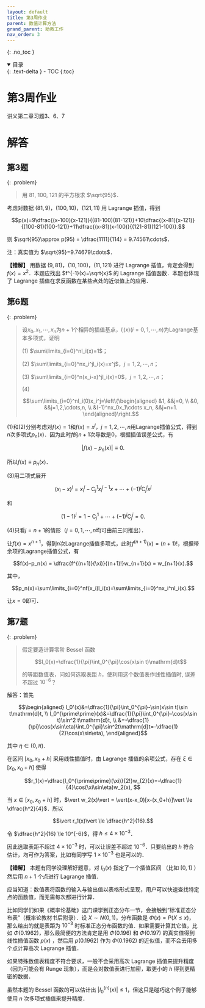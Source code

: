 ```yaml
---
layout: default
title: 第3周作业
parent: 数值计算方法
grand_parent: 助教工作
nav_order: 3
---
```


{: .no_toc }

<details open markdown="block">
  <summary>
    目录
  </summary>
  {: .text-delta }
- TOC
{:toc}
</details>


# 第3周作业

讲义第二章习题3、6、7

# 解答

## 第3题

{: .problem}
> 用 81, 100, 121 的平方根求 $\sqrt{95}$．

考虑对数据 $(81,9)$，$(100,10)$，$(121,11)$ 用 Lagrange 插值，得到

$$p(x)=9\dfrac{(x-100)(x-121)}{(81-100)(81-121)}+10\dfrac{(x-81)(x-121)}{(100-81)(100-121)}+11\dfrac{(x-81)(x-100)}{(121-81)(121-100)}.$$

则 $\sqrt{95}\approx p(95) = \dfrac{1111}{114} = 9.74561\cdots$．

注：真实值为 $\sqrt{95}=9.74679\cdots$．

**【错解】** 用数据 $(9,81)$，$(10,100)$，$(11,121)$ 进行 Lagrange 插值，肯定会得到 $f(x)=x^2$．本题应找出 $f^{-1}(x)=\sqrt{x}$ 的 Lagrange 插值函数．本题也体现了 Lagrange 插值在求反函数在某些点处的近似值上的应用．

## 第6题

{: .problem}
> 设$x_0,x_1,\cdots,x_n$为$n+1$个相异的插值基点，$l_i(x)(i=0,1,\cdots,n)$为Lagrange基本多项式，证明
>
> (1) $\sum\limits_{i=0}^nl_i(x)=1$；
>
> (2) $\sum\limits_{i=0}^nx_i^jl_i(x)=x^j$，$j=1,2,\cdots,n$；
>
> (3) $\sum\limits_{i=0}^n(x_i-x)^jl_i(x)=0$，$j=1,2,\cdots,n$；
>
> (4) 
>
> $$\sum\limits_{i=0}^nl_i(0)x_i^j=\left\{\begin{aligned}
&1, &&j=0, \\
&0, &&j=1,2,\cdots,n, \\
&(-1)^nx_0x_1\cdots x_n, &&j=n+1.
\end{aligned}\right.$$

(1)和(2)分别考虑对$f(x)=1$和$f(x)=x^j$，$j=1,2,\cdots,n$用Lagrange插值公式，得到$n$次多项式$p_n(x)$．因为此时$f$的$n+1$次导数是0，根据插值误差公式，有

$$|f(x)-p_n(x)|\equiv 0.$$

所以$f(x)\equiv p_n(x)$．

(3)用二项式展开

$$(x_i-x)^j=x_i^j-\mathrm{C}_j^1x_i^{j-1}x+\cdots+(-1)^j\mathrm{C}_j^jx^j$$

和

$$(1-1)^j=1-\mathrm{C}_j^1+\cdots+(-1)^j\mathrm{C}_j^j=0.$$

(4)只看$j=n+1$的情形（$j=0,1,\cdots,n$均可由前三问推出）．

让$f(x)=x^{n+1}$，得到$n$次Lagrange插值多项式，此时$f^{(n+1)}(x)=(n+1)!$，根据带余项的Lagrange插值公式，有

$$f(x)-p_n(x) = \dfrac{f^{(n+1)}(\xi)}{(n+1)!}w_{n+1}(x)
= w_{n+1}(x).$$

其中，

$$p_n(x)=\sum\limits_{i=0}^nf(x_i)l_i(x)=\sum\limits_{i=0}^nx_i^nl_i(x).$$

让$x=0$即可．

## 第7题

{: .problem}
> 假定要造计算零阶 Bessel 函数
>
> $$I_0(x)=\dfrac{1}{\pi}\int_0^{\pi}\cos(x\sin t)\mathrm{d}t$$
>
> 的等距数值表，问如何选取表距 $h$，使利用这个数值表作线性插值时, 误差不超过 $10^{-6}$？

解答：首先

$$\begin{aligned}
I_0'(x)&=\dfrac{1}{\pi}\int_0^{\pi}-\sin(x\sin t)\sin t\mathrm{d}t, \\
I_0^{\prime\prime}(x)&=\dfrac{1}{\pi}\int_0^{\pi}-\cos(x\sin t)\sin^2 t\mathrm{d}t, \\
&=-\dfrac{1}{\pi}\cos(x\sin\eta)\int_0^{\pi}\sin^2t\mathrm{d}t=-\dfrac{1}{2}\cos(x\sin\eta),
\end{aligned}$$

其中 $\eta\in(0,\pi)$．

在区间 $[x_0,x_0+h]$ 采用线性插值时，由 Lagrange 插值的余项公式，存在 $\xi\in[x_0,x_0+h]$ 使得

$$r_1(x)=\dfrac{I_0^{\prime\prime}(\xi)}{2!}w_{2}(x)=-\dfrac{1}{4}\cos(\xi\sin\eta)w_2(x), $$

当 $x\in[x_0,x_0+h]$ 时，$\vert w_2(x)\vert = \vert(x-x_0)[x-(x_0+h)]\vert \le \dfrac{h^2}{4}$．所以

$$\vert r_1(x)\vert \le \dfrac{h^2}{16}.$$

令 $\dfrac{h^2}{16} \le 10^{-6}$，得 $h\le 4\times 10^{-3}$．

因此选取表距不超过 $4\times 10^{-3}$ 时，可以让误差不超过 $10^{-6}$．只要给出的 $h$ 符合估计，均可作为答案，比如有同学写 $1\times 10^{-3}$ 也是可以的．

**【错解】** 本题有同学没理解好题意，对 $I_0(x)$ 指定了一个插值区间 （比如 $[0,1]$ ）然后用 $n+1$ 个点进行 Lagrange 插值．

应当知道：数值表将函数的输入与输出值以表格形式呈现，用户可以快速查找特定点的函数值，而无需每次都进行计算．

比如同学们如果《概率论基础》这门课学到正态分布一节，会接触到“标准正态分布表”（概率论教材书后附录）．设 $X\sim N(0,1)$，分布函数是 $\Phi(x)=P(X\le x)$，那么给出的就是表距为 $10^{-3}$ 时标准正态分布函数的值．如果需要计算其它值，比如 $\Phi(0.1962)$，那么最简便的方法肯定是用  $\Phi(0.196)$ 和 $\Phi(0.197)$ 的真实值得到线性插值函数 $p(x)$ ，然后用 $p(0.1962)$ 作为 $\Phi(0.1962)$ 的近似值，而不会去用多个点计算高次 Lagrange 插值．

如果特殊数值表精度不符合要求，一般不会采用高次 Lagrange 插值来提升精度（因为可能会有 Runge 现象），而是会对数值表进行加密，取更小的 $h$ 得到更精密的数据．

虽然本题的 Bessel 函数的可以估计出 $\vert I_0^{(n)}(x)\vert \le 1$，但这只是碰巧这个例子能够使用 $n$ 次多项式插值来提升精度．







